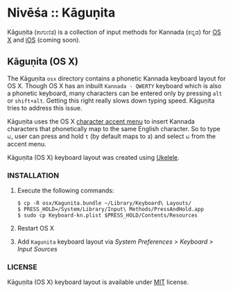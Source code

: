 Nivēśa :: Kāguṇita
==================

Kāguṇita (ಕಾಗುಣಿತ) is a collection of input methods for Kannada (ಕನ್ನಡ) for [OS X](https://en.wikipedia.org/wiki/OS_X) and [iOS](https://en.wikipedia.org/wiki/IOS) (coming soon).

## Kāguṇita (OS X)

The Kāguṇita `osx` directory contains a phonetic Kannada keyboard layout for OS X. Though OS X has an inbuilt `Kannada - QWERTY` keyboard which is also a phonetic keyboard, many characters can be entered only by pressing `alt` or `shift+alt`. Getting this right really slows down typing speed. Kāguṇita tries to address this issue.

Kāguṇita uses the OS X [character accent menu](https://support.apple.com/kb/PH18436?locale=en_US&viewlocale=en_US) to insert Kannada characters that phonetically map to the same English character. So to type ಟ, user can press and hold `t` (by default maps to ತ) and select ಟ from the accent menu. 

Kāguṇita (OS X) keyboard layout was created using [Ukelele](http://scripts.sil.org/ukelele).

### INSTALLATION


1. Execute the following commands:

       $ cp -R osx/Kagunita.bundle ~/Library/Keyboard\ Layouts/
       $ PRESS_HOLD=/System/Library/Input\ Methods/PressAndHold.app
       $ sudo cp Keyboard-kn.plist $PRESS_HOLD/Contents/Resources
       
2. Restart OS X

3. Add `Kagunita` keyboard layout via _System Preferences > Keyboard > Input Sources_

### LICENSE
Kāguṇita (OS X) keyboard layout is available under [MIT](http://opensource.org/licenses/MIT) license.



